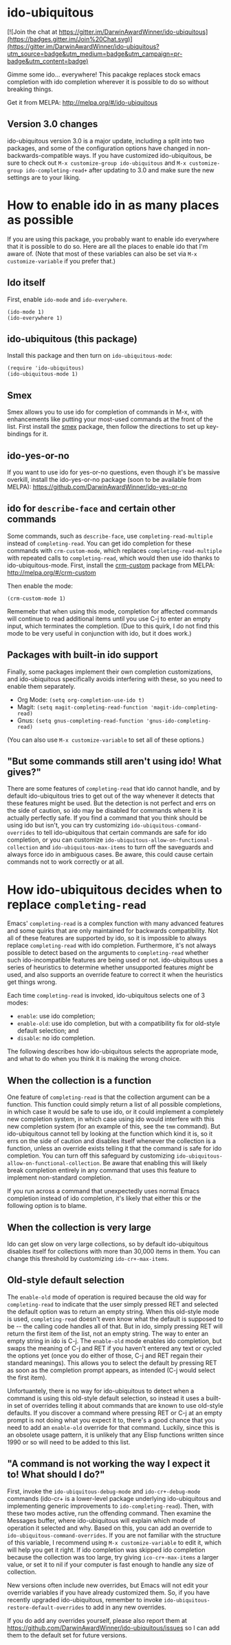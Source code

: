 # ido-ubiquitous

[![Join the chat at https://gitter.im/DarwinAwardWinner/ido-ubiquitous](https://badges.gitter.im/Join%20Chat.svg)](https://gitter.im/DarwinAwardWinner/ido-ubiquitous?utm_source=badge&utm_medium=badge&utm_campaign=pr-badge&utm_content=badge)

Gimme some ido... everywhere! This pacakge replaces stock emacs
completion with ido completion wherever it is possible to do so
without breaking things.

Get it from MELPA: http://melpa.org/#/ido-ubiquitous

## Version 3.0 changes

ido-ubiquitous version 3.0 is a major update, including a split into
two packages, and some of the configuration options have changed in
non-backwards-compatible ways. If you have customized ido-ubiquitous,
be sure to check out `M-x customize-group ido-ubiquitous` and `M-x
customize-group ido-completing-read+` after updating to 3.0 and make
sure the new settings are to your liking.

# How to enable ido in as many places as possible

If you are using this package, you probably want to enable ido
everywhere that it is possible to do so. Here are all the places to
enable ido that I'm aware of. (Note that most of these variables can
also be set via `M-x customize-variable` if you prefer that.)

## Ido itself

First, enable `ido-mode` and `ido-everywhere`.

    (ido-mode 1)
    (ido-everywhere 1)

## ido-ubiquitous (this package)

Install this package and then turn on `ido-ubiquitous-mode`:

    (require 'ido-ubiquitous)
    (ido-ubiquitous-mode 1)

## Smex

Smex allows you to use ido for completion of commands in M-x, with
enhancements like putting your most-used commands at the front of the
list. First install the [smex](https://github.com/nonsequitur/smex)
package, then follow the directions to set up key-bindings for it.

## ido-yes-or-no

If you want to use ido for yes-or-no questions, even though it's be
massive overkill, install the ido-yes-or-no package (soon to be
available from MELPA):
https://github.com/DarwinAwardWinner/ido-yes-or-no

## ido for `describe-face` and certain other commands

Some commands, such as `describe-face`, use `completing-read-multiple`
instead of `completing-read`. You can get ido completion for these
commands with `crm-custom-mode`, which replaces
`completing-read-multiple` with repeated calls to `completing-read`,
which would then use ido thanks to ido-ubiquitous-mode. First, install
the [crm-custom](https://github.com/DarwinAwardWinner/crm-custom)
package from MELPA: http://melpa.org/#/crm-custom

Then enable the mode:

    (crm-custom-mode 1)

Rememebr that when using this mode, completion for affected commands
will continue to read additional items until you use C-j to enter an
empty input, which terminates the completion. (Due to this quirk, I do
not find this mode to be very useful in conjunction with ido, but it
does work.)

## Packages with built-in ido support

Finally, some packages implement their own completion customizations,
and ido-ubiquitous specifically avoids interfering with these, so you
need to enable them separately.

* Org Mode: `(setq org-completion-use-ido t)`
* Magit: `(setq magit-completing-read-function 'magit-ido-completing-read)`
* Gnus: `(setq gnus-completing-read-function 'gnus-ido-completing-read)`

(You can also use `M-x customize-variable` to set all of these
options.)

## "But some commands still aren't using ido! What gives?"

There are some features of `completing-read` that ido cannot handle,
and by default ido-ubiquitous tries to get out of the way whenever it
detects that these features might be used. But the detection is not
perfect and errs on the side of caution, so ido may be disabled for
commands where it is actually perfectly safe. If you find a command
that you think should be using ido but isn't, you can try customizing
`ido-ubiquitous-command-overrides` to tell ido-ubiquitous that certain
commands are safe for ido completion, or you can customize
`ido-ubiquitous-allow-on-functional-collection` and
`ido-ubiquitous-max-items` to turn off the saveguards and always force
ido in ambiguous cases. Be aware, this could cause certain commands
not to work correctly or at all.

# How ido-ubiquitous decides when to replace `completing-read`

Emacs' `completing-read` is a complex function with many advanced
features and some quirks that are only maintained for backwards
compatibility. Not all of these features are supported by ido, so it
is impossible to always replace `completing-read` with ido completion.
Furthermore, it's not always possible to detect based on the arguments
to `completing-read` whether such ido-incompatible features are being
used or not. ido-ubiquitous uses a series of heuristics to determine
whether unsupported features *might* be used, and also supports an
override feature to correct it when the heuristics get things wrong.

Each time `completing-read` is invoked, ido-ubiquitous selects one of
3 modes:

* `enable`: use ido completion;
* `enable-old`: use ido completion, but with a compatibility fix for
old-style default selection; and
* `disable`: no ido completion.

The following describes how ido-ubiquitous selects the appropriate
mode, and what to do when you think it is making the wrong choice.

## When the collection is a function

One feature of `completing-read` is that the collection argument can
be a function. This function could simply return a list of all
possible completions, in which case it would be safe to use ido, or it
could implement a completely new completion system, in which case
using ido would interfere with this new completion system (for an
example of this, see the `tmm` command). But ido-ubiquitous cannot
tell by looking at the function which kind it is, so it errs on the
side of caution and disables itself whenever the collection is a
function, unless an override exists telling it that the command is
safe for ido completion. You can turn off this safeguard by
customizing `ido-ubiquitous-allow-on-functional-collection`. Be aware
that enabling this will likely break completion entirely in any
command that uses this feature to implement non-standard completion.

If you run across a command that unexpectedly uses normal Emacs
completion instead of ido completion, it's likely that either this or
the following option is to blame.

## When the collection is very large

Ido can get slow on very large collections, so by default
ido-ubiquitous disables itself for collections with more than 30,000
items in them. You can change this threshold by customizing
`ido-cr+-max-items`.

## Old-style default selection

The `enable-old` mode of operation is required because the old way for
`completing-read` to indicate that the user simply pressed RET and
selected the default option was to return an empty string. When this
old-style mode is used, `completing-read` doesn't even know what the
default is supposed to be -- the calling code handles all of that. But
in ido, simply pressing RET will return the first item of the list,
not an empty string. The way to enter an empty string in ido is C-j.
The `enable-old` mode enables ido completion, but swaps the meaning of
C-j and RET if you haven't entered any text or cycled the options yet
(once you do either of those, C-j and RET regain their standard
meanings). This allows you to select the default by pressing RET as
soon as the completion prompt appears, as intended (C-j would select
the first item).

Unfortuantely, there is no way for ido-ubiquitous to detect when a
command is using this old-style default selection, so instead it uses
a built-in set of overrides telling it about commands that are known
to use old-style defaults. If you discover a command where pressing
RET or C-j at an empty prompt is not doing what you expect it to,
there's a good chance that you need to add an `enable-old` override
for that command. Luckily, since this is an obsolete usage pattern, it
is unlikely that any Elisp functions written since 1990 or so will
need to be added to this list.

## "A command is not working the way I expect it to! What should I do?"

First, invoke the `ido-ubiquitous-debug-mode` and `ido-cr+-debug-mode`
commands (ido-cr+ is a lower-level package underlying ido-ubiquitous
and implementing generic improvements to `ido-completing-read`). Then,
with these two modes active, run the offending command. Then examine
the Messages buffer, where ido-ubiquitous will explain which mode of
operation it selected and why. Based on this, you can add an override
to `ido-ubiquitous-command-overrides`. If you are not familiar with
the structure of this variable, I recommend using `M-x
customize-variable` to edit it, which will help you get it right. If
ido completion was skipped ido completion because the collection was
too large, try giving `ico-cr+-max-items` a larger value, or set it to
nil if your computer is fast enough to handle any size of collection.

New versions often include new overrides, but Emacs will not edit your
override variables if you have already customized them. So, if you
have recently upgraded ido-ubiquitous, remember to invoke
`ido-ubiquitous-restore-default-overrides` to add in any new
overrides.

If you do add any overrides yourself, please also report them at
https://github.com/DarwinAwardWinner/ido-ubiquitous/issues so I can
add them to the default set for future versions.

